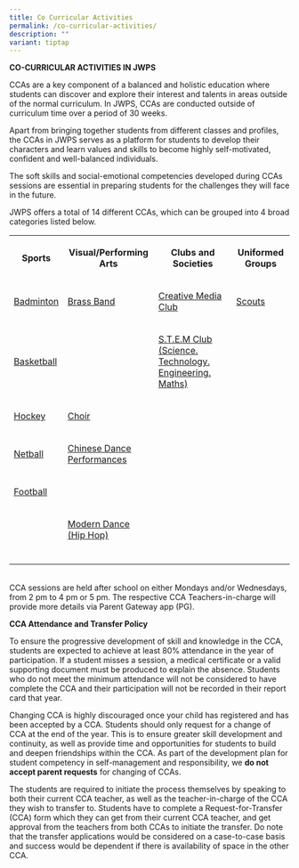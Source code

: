 ```yaml
---
title: Co Curricular Activities
permalink: /co-curricular-activities/
description: ""
variant: tiptap
---
```

<p><strong>CO-CURRICULAR ACTIVITIES IN JWPS</strong>
</p>
<p>CCAs are a key component of a balanced and holistic education where students
can discover and explore their interest and talents in areas outside of
the normal curriculum. In JWPS, CCAs are conducted outside of curriculum
time over a period of 30 weeks.</p>
<p>Apart from bringing together students from different classes and profiles,
the CCAs in JWPS serves as a platform for students to develop their characters
and learn values and skills to become highly self-motivated, confident
and well-balanced individuals.</p>
<p>The soft skills and social-emotional competencies developed during CCAs
sessions are essential in preparing students for the challenges they will
face in the future.</p>
<p>JWPS offers a total of 14 different CCAs, which can be grouped into 4
broad categories listed below.
<br>
</p>
<table style="minWidth: 100px">
<colgroup>
<col>
<col>
<col>
<col>
</colgroup>
<tbody>
<tr>
<th rowspan="1" colspan="1">
<p>Sports</p>
</th>
<th rowspan="1" colspan="1">
<p>Visual/Performing Arts</p>
</th>
<th rowspan="1" colspan="1">
<p>Clubs and Societies</p>
</th>
<th rowspan="1" colspan="1">
<p>Uniformed Groups</p>
</th>
</tr>
<tr>
<td rowspan="1" colspan="1">
<p><a href="https://jurongwestpri.moe.edu.sg/cca/badminton/" rel="noopener noreferrer nofollow" target="_blank">Badminton</a>
</p>
</td>
<td rowspan="1" colspan="1">
<p><a href="https://jurongwestpri.moe.edu.sg/cca/band/" rel="noopener nofollow" target="_blank">Brass Band</a>
</p>
</td>
<td rowspan="1" colspan="1">
<p><a href="https://jurongwestpri.moe.edu.sg/cca/infocommclub/" rel="noopener nofollow" target="_blank">Creative Media Club</a>
</p>
</td>
<td rowspan="1" colspan="1">
<p><a href="https://jurongwestpri.moe.edu.sg/cca/scouts/" rel="noopener noreferrer nofollow" target="_blank">Scouts</a>
</p>
</td>
</tr>
<tr>
<td rowspan="1" colspan="1">
<p><a href="https://jurongwestpri.moe.edu.sg/cca/basketball/" rel="noopener noreferrer nofollow" target="_blank">Basketball</a>
</p>
</td>
<td rowspan="1" colspan="1">
<p></p>
</td>
<td rowspan="1" colspan="1">
<p><a href="https://jurongwestpri.moe.edu.sg/cca/stemclub/" rel="noopener noreferrer nofollow" target="_blank">S.T.E.M Club (Science. Technology. Engineering. Maths)</a>
</p>
</td>
<td rowspan="1" colspan="1">
<p></p>
</td>
</tr>
<tr>
<td rowspan="1" colspan="1">
<p><a href="https://jurongwestpri.moe.edu.sg/cca/hockey/" rel="noopener noreferrer nofollow" target="_blank">Hockey</a>
</p>
</td>
<td rowspan="1" colspan="1">
<p><a href="https://jurongwestpri.moe.edu.sg/cca/choir/" rel="noopener noreferrer nofollow" target="_blank">Choir</a>
</p>
</td>
<td rowspan="1" colspan="1">
<p></p>
</td>
<td rowspan="1" colspan="1">
<p></p>
</td>
</tr>
<tr>
<td rowspan="1" colspan="1">
<p><a href="https://jurongwestpri.moe.edu.sg/cca/netball/" rel="noopener noreferrer nofollow" target="_blank">Netball</a>
</p>
</td>
<td rowspan="1" colspan="1">
<p><a href="https://jurongwestpri.moe.edu.sg/cca/chinesedance/" rel="noopener noreferrer nofollow" target="_blank">Chinese Dance</a> 
<br><a href="https://jurongwestpri.moe.edu.sg/cca/chinesedance/" rel="noopener noreferrer nofollow" target="_blank">Performances</a>
</p>
</td>
<td rowspan="1" colspan="1">
<p></p>
</td>
<td rowspan="1" colspan="1">
<p></p>
</td>
</tr>
<tr>
<td rowspan="1" colspan="1">
<p><a href="https://jurongwestpri.moe.edu.sg/cca/football/" rel="noopener noreferrer nofollow" target="_blank">Football</a>
</p>
</td>
<td rowspan="1" colspan="1">
<p></p>
</td>
<td rowspan="1" colspan="1">
<p></p>
</td>
<td rowspan="1" colspan="1">
<p></p>
</td>
</tr>
<tr>
<td rowspan="1" colspan="1">
<p></p>
</td>
<td rowspan="1" colspan="1">
<p><a href="https://jurongwestpri.moe.edu.sg/cca/moderndance/" rel="noopener noreferrer nofollow" target="_blank">Modern Dance (Hip Hop)</a>
</p>
</td>
<td rowspan="1" colspan="1">
<p></p>
</td>
<td rowspan="1" colspan="1">
<p></p>
</td>
</tr>
<tr>
<td rowspan="1" colspan="1">
<p></p>
</td>
<td rowspan="1" colspan="1">
<p></p>
</td>
<td rowspan="1" colspan="1">
<p></p>
</td>
<td rowspan="1" colspan="1">
<p></p>
</td>
</tr>
</tbody>
</table>
<p>
<br>CCA sessions are held after school on either Mondays and/or Wednesdays,
from 2 pm to 4 pm or 5 pm. The respective CCA Teachers-in-charge will provide
more details via Parent Gateway app (PG).</p>
<p><strong>CCA Attendance and Transfer Policy</strong>
</p>
<p>To ensure the progressive development of skill and knowledge in the CCA,
students are expected to achieve at least 80% attendance in the year of
participation. If a student misses a session, a medical certificate or
a valid supporting document must be produced to explain the absence. Students
who do not meet the minimum attendance will not be considered to have complete
the CCA and their participation will not be recorded in their report card
that year.</p>
<p>Changing CCA is highly discouraged once your child has registered and
has been accepted by a CCA. Students should only request for a change of
CCA at the end of the year. This is to ensure greater skill development
and continuity, as well as provide time and opportunities for students
to build and deepen friendships within the CCA. As part of the development
plan for student competency in self-management and responsibility, we <strong>do not accept parent requests</strong> for
changing of CCAs.</p>
<p>The students are required to initiate the process themselves by speaking
to both their current CCA teacher, as well as the teacher-in-charge of
the CCA they wish to transfer to. Students have to complete a Request-for-Transfer
(CCA) form which they can get from their current CCA teacher, and get approval
from the teachers from both CCAs to initiate the transfer. Do note that
the transfer applications would be considered on a case-to-case basis and
success would be dependent if there is availability of space in the other
CCA.</p>